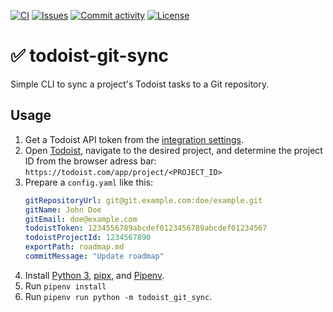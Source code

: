 [![CI](https://img.shields.io/github/workflow/status/heinrichreimer/todoist-git-sync/Export%20roadmap?label=export&style=flat-square)](https://github.com/heinrichreimer/todoist-git-sync/actions/workflows/export.yml)
[![Issues](https://img.shields.io/github/issues/heinrichreimer/todoist-git-sync?style=flat-square)](https://github.com/heinrichreimer/todoist-git-sync/issues)
[![Commit activity](https://img.shields.io/github/commit-activity/m/heinrichreimer/todoist-git-sync?style=flat-square)](https://github.com/heinrichreimer/todoist-git-sync/commits)
[![License](https://img.shields.io/github/license/heinrichreimer/todoist-git-sync?style=flat-square)](LICENSE)

# ✅ todoist-git-sync

Simple CLI to sync a project's Todoist tasks to a Git repository.

## Usage

1. Get a Todoist API token from the [integration settings](https://todoist.com/app/settings/integrations).
2. Open [Todoist](https://todoist.com/app/), navigate to the desired project, and determine the project ID from the browser adress bar: `https://todoist.com/app/project/<PROJECT_ID>`
3. Prepare a `config.yaml` like this:
    ```yaml
    gitRepositoryUrl: git@git.example.com:doe/example.git
    gitName: John Doe
    gitEmail: doe@example.com
    todoistToken: 1234556789abcdef0123456789abcdef01234567
    todoistProjectId: 1234567890
    exportPath: roadmap.md
    commitMessage: "Update roadmap"
    ```
4. Install [Python 3](https://python.org/downloads/), [pipx](https://pipxproject.github.io/pipx/installation/#install-pipx), and [Pipenv](https://pipenv.pypa.io/en/latest/install/#isolated-installation-of-pipenv-with-pipx).
5. Run `pipenv install`
5. Run `pipenv run python -m todoist_git_sync`.
